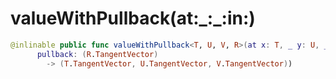 # valueWithPullback(at:\_:\_:in:)

``` swift
@inlinable public func valueWithPullback<T, U, V, R>(at x: T, _ y: U, _ z: V, in f: @differentiable (T, U, V) -> R) -> (value: R,
      pullback: (R.TangentVector)
        -> (T.TangentVector, U.TangentVector, V.TangentVector))
```
